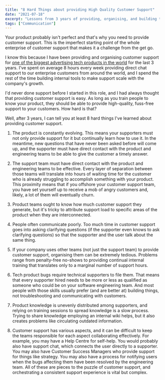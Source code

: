 ```yaml
---
title: "8 Hard Things about providing High Quality Customer Support"
date: "2021-07-18"
excerpt: "Lessons from 3 years of providing, organising, and building tools for Customer Support"
tags: ["Communication"]
---
```


Your product probably isn't perfect and that's why you need to provide customer support. This is the imperfect starting point of the whole enterprise of customer support that makes it a challenge from the get go.

I know this because I have been providing and organising customer support for [one of the biggest advertising tech products in the world](https://www.smartly.io/) for the last 3 years. I've spent on average 8 hours every week providing direct chat support to our enterprise customers from around the world, and I spend the rest of the time building internal tools to make support scale with the company's growth.

I'd never done support before I started in this role, and I had always thought that providing customer support is easy. As long as you train people to know your product, they should be able to provide high-quality, fuss-free support to your customers. How hard is that?

Well, after 3 years, I can tell you at least 8 hard things I've learned about providing customer support.

1. The product is constantly evolving. This means your supporters must not only provide support for it but continually learn how to use it. In the meantime, new questions that have never been asked before will come up, and the supporter must have direct contact with the product and engineering teams to be able to give the customer a timely answer.

2. The support team must have direct contact with the product and engineering teams to be effective. Every layer of separation between those teams will translate into hours of waiting time for the customer who is already struggling to accomplish something with your product. This proximity means that if you offshore your customer support team, you have set yourself up to receive a mob of angry customers and, likely, a lot of them will eventually churn.

3. Product teams ought to know how much customer support they generate, but it's tricky to attribute support load to specific areas of the product when they are interconnected.

4. People often communicate poorly. Too much time in customer support goes into asking clarifying questions (if the supporter even knows to ask clarifying questions) so that the supporter and the user talk about the same thing. 

5. If your company uses other teams (not just the support team) to provide customer support, organising them can be extremely tedious. Problems range from penalty-free no-shows to providing continual internal training that translates only to a marginal number of support hours.

6. Tech product bugs require technical supporters to file them. That means that every supporter hired needs to be more or less as qualified as someone who could be on your software engineering team. And most people with those skills usually prefer (and are better at) building things, not troubleshooting and communicating with customers.

7. Product knowledge is unevenly distributed among supporters, and relying on training sessions to spread knowledge is a slow process. Trying to share knowledge employing an internal wiki helps, but it also creates problems like circulating outdated information.

8. Customer support has various aspects, and it can be difficult to keep the teams responsible for each aspect collaborating effectively. For example, you may have a Help Centre for self-help. You would probably also have support chat, which connects the user directly to a supporter. You may also have Customer Success Managers who provide support for things like strategy. You may also have a process for notifying users when the bugs affecting them have been resolved by the engineering team. All of these are pieces to the puzzle of customer support, and orchestrating a consistent support experience is vital but complex.
